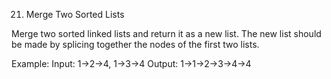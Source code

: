 21. Merge Two Sorted Lists

Merge two sorted linked lists and return it as a new list. The new list should be made by splicing together the nodes of 
the first two lists.

Example:
Input: 1->2->4, 1->3->4
Output: 1->1->2->3->4->4

